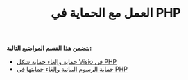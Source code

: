 ﻿---
title: العمل مع الحماية في PHP
type: docs
weight: 90
url: /ar/java/working-with-protection-in-php/
---
**يتضمن هذا القسم المواضيع التالية:**

- [حماية وإلغاء حماية شكل Visio في PHP](/diagram/ar/java/protect-and-unprotect-a-visio-shape-in-php/)
- [حماية الرسوم البيانية وإلغاء حمايتها في PHP](/diagram/ar/java/protect-and-unprotect-diagrams-in-php/)
